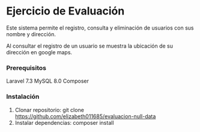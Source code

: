 
# Ejercicio de Evaluación

Este sistema permite el registro, consulta y eliminación de usuarios con sus nombre y dirección.

Al consultar el registro de un usuario se muestra la ubicación de su dirección en google maps.

### Prerequisitos

Laravel 7.3
MySQL 8.0
Composer

### Instalación

1. Clonar repositorio: git clone https://github.com/elizabeth011685/evaluacion-null-data
2. Instalar dependencias: composer install


